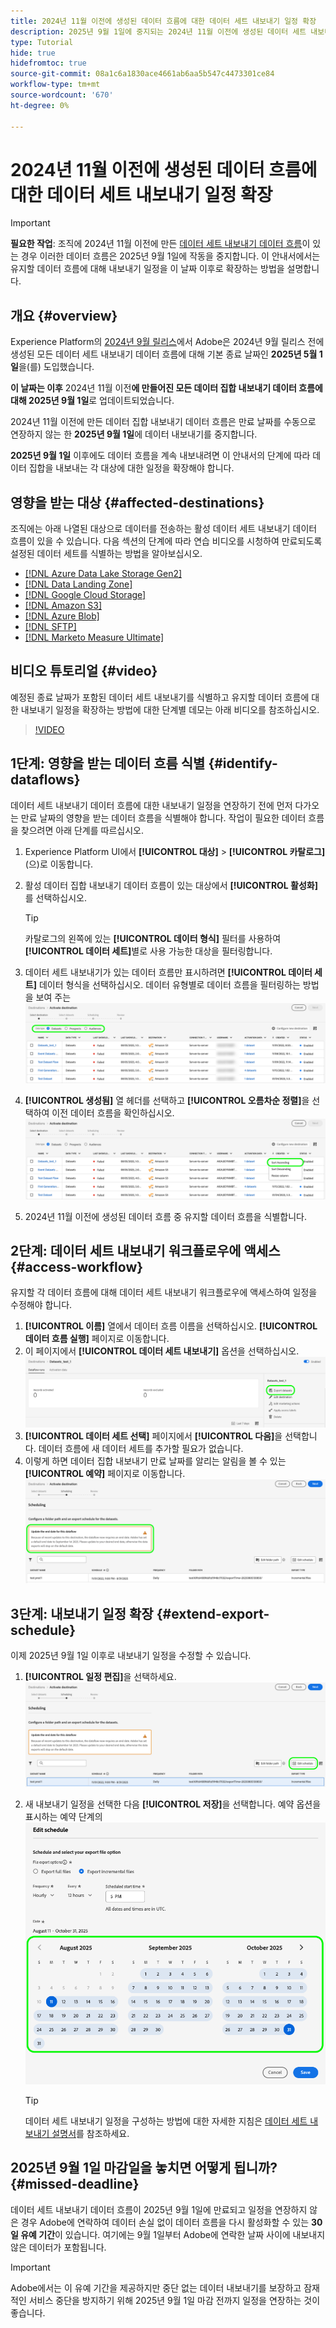 ```yaml
---
title: 2024년 11월 이전에 생성된 데이터 흐름에 대한 데이터 세트 내보내기 일정 확장
description: 2025년 9월 1일에 중지되는 2024년 11월 이전에 생성된 데이터 세트 내보내기 데이터 흐름에 대한 내보내기 일정을 확장하는 방법을 알아봅니다.
type: Tutorial
hide: true
hidefromtoc: true
source-git-commit: 08a1c6a1830ace4661ab6aa5b547c4473301ce84
workflow-type: tm+mt
source-wordcount: '670'
ht-degree: 0%

---
```



# 2024년 11월 이전에 생성된 데이터 흐름에 대한 데이터 세트 내보내기 일정 확장

>[!IMPORTANT]
>
>**필요한 작업**: 조직에 2024년 11월 이전에 만든 [데이터 세트 내보내기 데이터 흐름](export-datasets.md)이 있는 경우 이러한 데이터 흐름은 2025년 9월 1일에 작동을 중지합니다. 이 안내서에서는 유지할 데이터 흐름에 대해 내보내기 일정을 이 날짜 이후로 확장하는 방법을 설명합니다.

## 개요 {#overview}

Experience Platform의 [2024년 9월 릴리스](/help/release-notes/2024/september-2024.md#destinations)에서 Adobe은 2024년 9월 릴리스 전에 생성된 모든 데이터 세트 내보내기 데이터 흐름에 대해 기본 종료 날짜인 **2025년 5월 1일**&#x200B;을(를) 도입했습니다.

**이 날짜는 이후** 2024년 11월 이전&#x200B;**에 만들어진 모든 데이터 집합 내보내기 데이터 흐름에 대해 2025년 9월 1일**&#x200B;로 업데이트되었습니다.

2024년 11월 이전에 만든 데이터 집합 내보내기 데이터 흐름은 만료 날짜를 수동으로 연장하지 않는 한 **2025년 9월 1일**&#x200B;에 데이터 내보내기를 중지합니다.

**2025년 9월 1일** 이후에도 데이터 흐름을 계속 내보내려면 이 안내서의 단계에 따라 데이터 집합을 내보내는 각 대상에 대한 일정을 확장해야 합니다.

## 영향을 받는 대상 {#affected-destinations}

조직에는 아래 나열된 대상으로 데이터를 전송하는 활성 데이터 세트 내보내기 데이터 흐름이 있을 수 있습니다. 다음 섹션의 단계에 따라 연습 비디오를 시청하여 만료되도록 설정된 데이터 세트를 식별하는 방법을 알아보십시오.

* [[!DNL Azure Data Lake Storage Gen2]](../catalog/cloud-storage/adls-gen2.md)
* [[!DNL Data Landing Zone]](../catalog/cloud-storage/data-landing-zone.md)
* [[!DNL Google Cloud Storage]](../catalog/cloud-storage/google-cloud-storage.md)
* [[!DNL Amazon S3]](../catalog/cloud-storage/amazon-s3.md#changelog)
* [[!DNL Azure Blob]](../catalog/cloud-storage/azure-blob.md#changelog)
* [[!DNL SFTP]](../catalog/cloud-storage/sftp.md#changelog)
* [[!DNL Marketo Measure Ultimate]](../catalog/adobe/marketo-measure-ultimate.md)

## 비디오 튜토리얼 {#video}

예정된 종료 날짜가 포함된 데이터 세트 내보내기를 식별하고 유지할 데이터 흐름에 대한 내보내기 일정을 확장하는 방법에 대한 단계별 데모는 아래 비디오를 참조하십시오.

>[!VIDEO](https://video.tv.adobe.com/v/3470518/)

## 1단계: 영향을 받는 데이터 흐름 식별 {#identify-dataflows}

데이터 세트 내보내기 데이터 흐름에 대한 내보내기 일정을 연장하기 전에 먼저 다가오는 만료 날짜의 영향을 받는 데이터 흐름을 식별해야 합니다. 작업이 필요한 데이터 흐름을 찾으려면 아래 단계를 따르십시오.

1. Experience Platform UI에서 **[!UICONTROL 대상]** > **[!UICONTROL 카탈로그]**(으)로 이동합니다.
2. 활성 데이터 집합 내보내기 데이터 흐름이 있는 대상에서 **[!UICONTROL 활성화]**&#x200B;를 선택하십시오.

   >[!TIP]
   >
   >카탈로그의 왼쪽에 있는 **[!UICONTROL 데이터 형식]** 필터를 사용하여 **[!UICONTROL 데이터 세트]**&#x200B;별로 사용 가능한 대상을 필터링합니다.

3. 데이터 세트 내보내기가 있는 데이터 흐름만 표시하려면 **[!UICONTROL 데이터 세트]** 데이터 형식을 선택하십시오.
   데이터 유형별로 데이터 흐름을 필터링하는 방법을 보여 주는 ![스크린샷입니다.](/help/destinations/assets/ui/export-datasets/dataset-type.png)
4. **[!UICONTROL 생성됨]** 열 헤더를 선택하고 **[!UICONTROL 오름차순 정렬]**&#x200B;을 선택하여 이전 데이터 흐름을 확인하십시오.
   ![데이터 흐름을 오름차순으로 정렬하는 방법을 보여 주는 스크린샷입니다.](/help/destinations/assets/ui/export-datasets/sort-ascending.png)
5. 2024년 11월 이전에 생성된 데이터 흐름 중 유지할 데이터 흐름을 식별합니다.

## 2단계: 데이터 세트 내보내기 워크플로우에 액세스 {#access-workflow}

유지할 각 데이터 흐름에 대해 데이터 세트 내보내기 워크플로우에 액세스하여 일정을 수정해야 합니다.

1. **[!UICONTROL 이름]** 열에서 데이터 흐름 이름을 선택하십시오. **[!UICONTROL 데이터 흐름 실행]** 페이지로 이동합니다.
2. 이 페이지에서 **[!UICONTROL 데이터 세트 내보내기]** 옵션을 선택하십시오.
   ![데이터 흐름 실행 페이지에서 데이터 세트 내보내기 옵션을 보여 주는 스크린샷입니다.](/help/destinations/assets/ui/export-datasets/export-datasets-option.png)
3. **[!UICONTROL 데이터 세트 선택]** 페이지에서 **[!UICONTROL 다음]**&#x200B;을 선택합니다. 데이터 흐름에 새 데이터 세트를 추가할 필요가 없습니다.
4. 이렇게 하면 데이터 집합 내보내기 만료 날짜를 알리는 알림을 볼 수 있는 **[!UICONTROL 예약]** 페이지로 이동합니다.
   ![만료 알림이 있는 데이터 집합 내보내기 데이터 흐름](/help/destinations/assets/ui/export-datasets/dataset-export-notification.png)

## 3단계: 내보내기 일정 확장 {#extend-export-schedule}

이제 2025년 9월 1일 이후로 내보내기 일정을 수정할 수 있습니다.

1. **[!UICONTROL 일정 편집]**&#x200B;을 선택하세요.
   ![일정 편집 단추를 표시하는 예약 단계의 스크린샷입니다.](/help/destinations/assets/ui/export-datasets/edit-schedule.png)
2. 새 내보내기 일정을 선택한 다음 **[!UICONTROL 저장]**&#x200B;을 선택합니다.
   예약 옵션을 표시하는 예약 단계의 ![스크린샷입니다.](/help/destinations/assets/ui/export-datasets/edit-schedule-calendar.png)

   >[!TIP]
   >
   >데이터 세트 내보내기 일정을 구성하는 방법에 대한 자세한 지침은 [데이터 세트 내보내기 설명서](export-datasets.md#scheduling)를 참조하세요.

## 2025년 9월 1일 마감일을 놓치면 어떻게 됩니까? {#missed-deadline}

데이터 세트 내보내기 데이터 흐름이 2025년 9월 1일에 만료되고 일정을 연장하지 않은 경우 Adobe에 연락하여 데이터 손실 없이 데이터 흐름을 다시 활성화할 수 있는 **30일 유예 기간**&#x200B;이 있습니다. 여기에는 9월 1일부터 Adobe에 연락한 날짜 사이에 내보내지 않은 데이터가 포함됩니다.

>[!IMPORTANT]
>
>Adobe에서는 이 유예 기간을 제공하지만 중단 없는 데이터 내보내기를 보장하고 잠재적인 서비스 중단을 방지하기 위해 2025년 9월 1일 마감 전까지 일정을 연장하는 것이 좋습니다.

